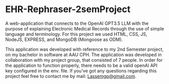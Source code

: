 # EHR-Rephraser-2semProject
A web-application that connects to the OpenAI GPT3.5 LLM with the purpose of explaining Electronic Medical Records through the use of simple language and terminology. 
For this project we used HTML, CSS, JS, NodeJS, EXPRESS, and MongoDB (Mongoose as ODM). 

This application was developed with reference to my 2nd Semester project, on my bachelor in software at AAU CPH. 
The application was developed in collaboration with my project group, that consisted of 7 people. 
In order for the application to function properly, there needs to be a valid openAI API key configured in the env. file. 
If you've got any questions regarding this project feel free to contact me by mail: Lassemgp@gmail.com. 
